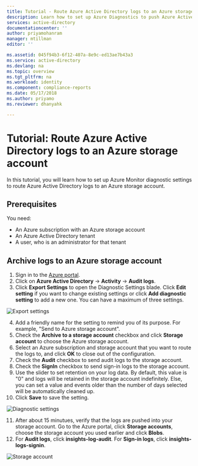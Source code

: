 ```yaml
---
title: Tutorial - Route Azure Active Directory logs to an Azure storage account | Microsoft Docs
description: Learn how to set up Azure Diagnostics to push Azure Active Directory logs to a storage account   
services: active-directory
documentationcenter: ''
author: priyamohanram
manager: mtillman
editor: ''

ms.assetid: 045f94b3-6f12-407a-8e9c-ed13ae7b43a3
ms.service: active-directory
ms.devlang: na
ms.topic: overview
ms.tgt_pltfrm: na
ms.workload: identity
ms.component: compliance-reports
ms.date: 05/17/2018
ms.author: priyamo
ms.reviewer: dhanyahk

---
```


# Tutorial: Route Azure Active Directory logs to an Azure storage account

In this tutorial, you will learn how to set up Azure Monitor diagnostic settings to route Azure Active Directory logs to an Azure storage account.

## Prerequisites 

You need:

* An Azure subscription with an Azure storage account
* An Azure Active Directory tenant
* A user, who is an administrator for that tenant

## Archive logs to an Azure storage account

1. Sign in to the [Azure portal](https://portal.azure.com). 
2. Click on **Azure Active Directory** -> **Activity** -> **Audit logs**. 
3. Click **Export Settings** to open the Diagnostic Settings blade. Click **Edit setting** if you want to change existing settings or click **Add diagnostic setting** to add a new one. You can have a maximum of three settings. 

![Export settings](./media/active-directory-reporting-azure-monitor-diagnostics-azure-storage-account/ExportSettings.png "Export settings")

4. Add a friendly name for the setting to remind you of its purpose. For example, "Send to Azure storage account". 
5. Check the **Archive to a storage account** checkbox and click **Storage account** to choose the Azure storage account. 
6. Select an Azure subscription and storage account that you want to route the logs to, and click **OK** to close out of the configuration.
7. Check the **Audit** checkbox to send audit logs to the storage account. 
8. Check the **SignIn** checkbox to send sign-in logs to the storage account.
9. Use the slider to set retention on your log data. By default, this value is "0" and logs will be retained in the storage account indefinitely. Else, you can set a value and events older than the number of days selected will be automatically cleaned up.
10. Click **Save** to save the setting.

![Diagnostic settings](./media/active-directory-reporting-azure-monitor-diagnostics-azure-storage-account/DiagnosticSettings.png "Diagnostic settings")

11. After about 15 minutues, verify that the logs are pushed into your storage account. Go to the Azure portal, click **Storage accounts**, choose the storage account you used earlier and click **Blobs**. 
12. For **Audit logs**, click **insights-log-audit**. For **Sign-in logs**, click **insights-logs-signin**.

![Storage account](./media/active-directory-reporting-azure-monitor-diagnostics-azure-storage-account/StorageAccount.png "Storage account")
